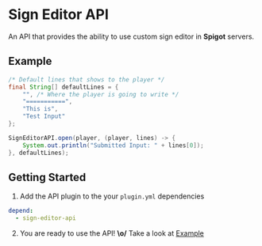 # Sign Editor API
An API that provides the ability to use custom sign editor in **Spigot** servers.

## Example
```java
/* Default lines that shows to the player */
final String[] defaultLines = {
    "", /* Where the player is going to write */
    "===========",
    "This is",
    "Test Input"
};

SignEditorAPI.open(player, (player, lines) -> {
    System.out.println("Submitted Input: " + lines[0]);
}, defaultLines);
```

## Getting Started
1. Add the API plugin to the your `plugin.yml` dependencies
```yml
depend:
  - sign-editor-api
```
2. You are ready to use the API! **\o/** Take a look at [Example](#Example) 
